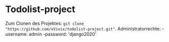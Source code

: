 # Todolist-project
Zum Clonen des Projektes:
`git clone "https://github.com/xVivix/todolist-project.git"`.
Administratorrechte:
-username: admin
-password: 'django2020'
